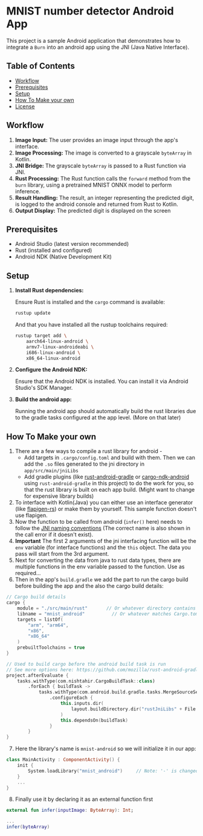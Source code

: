 # MNIST number detector Android App

This project is a sample Android application that demonstrates how to integrate a `Burn` into an android app using the JNI (Java Native Interface).

## Table of Contents

- [Workflow](#workflow)
- [Prerequisites](#prerequisites)
- [Setup](#setup)
- [How To Make your own](#how-to-make-your-own)
- [License](#license)

## Workflow
1. **Image Input:** The user provides an image input through the app's interface.
2. **Image Processing:** The image is converted to a grayscale `byteArray` in Kotlin.
3. **JNI Bridge:** The grayscale `byteArray` is passed to a Rust function via JNI.
4. **Rust Processing:** The Rust function calls the `forward` method from the `burn` library, using a pretrained MNIST ONNX model to perform inference.
5. **Result Handling:** The result, an integer representing the predicted digit, is logged to the android console and returned from Rust to Kotlin.
6. **Output Display:** The predicted digit is displayed on the screen

## Prerequisites
- Android Studio (latest version recommended)
- Rust (installed and configured)
- Android NDK (Native Development Kit)

## Setup
1. **Install Rust dependencies:**

    Ensure Rust is installed and the `cargo` command is available:

    ```bash
    rustup update
    ```
    And that you have installed all the rustup toolchains required: 
    ```bash
    rustup target add \
        aarch64-linux-android \
        armv7-linux-androideabi \
        i686-linux-android \
        x86_64-linux-android
    ```

2. **Configure the Android NDK:**

    Ensure that the Android NDK is installed. You can install it via Android Studio's SDK Manager.

3. **Build the android app:**

    Running the android app should automatically build the rust libraries due to the gradle tasks configured at the app level. (More on that later)


## How To Make your own
1. There are a few ways to compile a rust library for android - 
    - Add targets in `.cargo/config.toml` and build with them. Then we can add the `.so` files generated to the jni directory in `app/src/main/jniLibs`
    - Add gradle plugins (like [rust-android-gradle](https://github.com/mozilla/rust-android-gradle) or [cargo-ndk-android](https://github.com/willir/cargo-ndk-android-gradle) using `rust-android-gradle` in this project) to do the work for you, so that the rust library is built on each app build. (Might want to change for expensive library builds)
2. To interface with Kotlin(Java) you can either use an interface generator (like [flapigen-rs](https://github.com/Dushistov/flapigen-rs)) or make them by yourself. This sample function doesn't use flapigen.
3. Now the function to be called from android (`infer()` here) needs to follow the [JNI naming conventions](https://docs.oracle.com/javase/1.5.0/docs/guide/jni/spec/design.html) (The correct name is also shown in the call error if it doesn't exist).
4. **Important** The first 2 arguments of the jni interfacing function will be the `env` variable (for interface functions) and the `this` object. The data you pass will start from the 3rd argument.
5. Next for converting the data from java to rust data types, there are multiple functions in the env variable passed to the function. Use as required...
6. Then in the app's `build.gradle` we add the part to run the cargo build before building the app and the also the cargo build details: 
```kotlin
// Cargo build details
cargo {
    module = "./src/main/rust"       // Or whatever directory contains your Cargo.toml
    libname = "mnist_android"          // Or whatever matches Cargo.toml's [package] name.
    targets = listOf(
        "arm", "arm64",
        "x86",
        "x86_64"
    )
    prebuiltToolchains = true
}

// Used to build cargo before the android build task is run
// See more options here: https://github.com/mozilla/rust-android-gradle/issues/133
project.afterEvaluate {
    tasks.withType(com.nishtahir.CargoBuildTask::class)
        .forEach { buildTask ->
            tasks.withType(com.android.build.gradle.tasks.MergeSourceSetFolders::class)
                .configureEach {
                    this.inputs.dir(
                        layout.buildDirectory.dir("rustJniLibs" + File.separatorChar + buildTask.toolchain!!.folder)
                    )
                    this.dependsOn(buildTask)
                }
        }
}
```
7. Here the library's name is `mnist-android` so we will initialize it in our app:
```kotlin
class MainActivity : ComponentActivity() {
    init {
        System.loadLibrary("mnist_android")     // Note: '-' is changed to '_'
    }
    ...
}
```
8. Finally use it by declaring it as an external function first
```kotlin
external fun infer(inputImage: ByteArray): Int;

...
infer(byteArray)
```